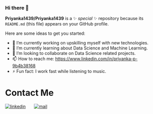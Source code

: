 ### Hi there 👋

**Priyanka1439/Priyanka1439** is a ✨ _special_ ✨ repository because its `README.md` (this file) appears on your GitHub profile.

Here are some ideas to get you started:

- 🔭 I’m currently working on upskilling myself with new technologies.
- 🌱 I’m currently learning about Data Science and Machine Learning.
- 👯 I’m looking to collaborate on Data Science related projects.
- 📫 How to reach me: https://www.linkedin.com/in/priyanka-p-9b4b38168
- ⚡ Fun fact: I work fast while listening to music.
# Contact Me
[![linkedin](https://github.com/arpit-dwivedi/arpit-dwivedi.github.io/blob/master/assets/img/Webp.net-resizeimage.png)](https://www.linkedin.com/in/priyanka-p-9b4b38168)&nbsp;&nbsp;&nbsp;&nbsp;&nbsp;&nbsp;&nbsp;[![mail](https://github.com/arpit-dwivedi/arpit-dwivedi/blob/master/m1.png)](mailto:priyankap1439@gmail.com)
